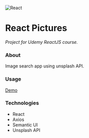 ![React](https://github.com/ermondel/wiki/blob/master/files/icons48b/React48b.png)

# React Pictures

_Project for Udemy ReactJS course._

### About

Image search app using unsplash API.

### Usage

[Demo](https://ermondel.github.io/react-pics)

### Technologies

- React
- Axios
- Semantic UI
- Unsplash API
